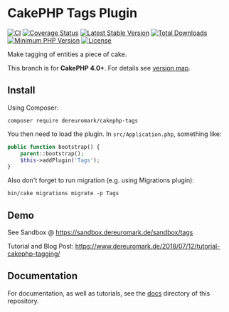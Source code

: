 # CakePHP Tags Plugin

[![CI](https://github.com/dereuromark/cakephp-tags/workflows/CI/badge.svg?branch=master)](https://github.com/dereuromark/cakephp-tags/actions?query=workflow%3ACI+branch%3Amaster)
[![Coverage Status](https://img.shields.io/codecov/c/github/dereuromark/cakephp-tags/master.svg)](https://codecov.io/github/dereuromark/cakephp-tags/branch/master)
[![Latest Stable Version](https://poser.pugx.org/dereuromark/cakephp-tags/v/stable.svg)](https://packagist.org/packages/dereuromark/cakephp-tags)
[![Total Downloads](https://img.shields.io/packagist/dt/dereuromark/cakephp-tags.svg?style=flat-square)](https://packagist.org/packages/dereuromark/cakephp-tags)
[![Minimum PHP Version](https://img.shields.io/badge/php-%3E%3D%207.2-8892BF.svg)](https://php.net/)
[![License](https://img.shields.io/badge/license-MIT-brightgreen.svg?style=flat-square)](https://packagist.org/packages/dereuromark/cakephp-tags)

Make tagging of entities a piece of cake.

This branch is for **CakePHP 4.0+**. For details see [version map](https://github.com/dereuromark/cakephp-tags/wiki#cakephp-version-map).

## Install

Using Composer:

```
composer require dereuromark/cakephp-tags
```

You then need to load the plugin. In `src/Application.php`, something like:

```php
public function bootstrap() {
    parent::bootstrap();
    $this->addPlugin('Tags');
}

```

Also don't forget to run migration (e.g. using Migrations plugin):
```
bin/cake migrations migrate -p Tags
```

## Demo
See Sandbox @ https://sandbox.dereuromark.de/sandbox/tags

Tutorial and Blog Post: https://www.dereuromark.de/2018/07/12/tutorial-cakephp-tagging/

## Documentation

For documentation, as well as tutorials, see the [docs](docs/) directory of this repository.
